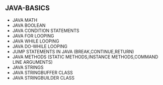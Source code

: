 ## JAVA-BASICS
* JAVA MATH        
* JAVA BOOLEAN   
* JAVA CONDITION STATEMENTS  
* JAVA FOR LOOPING       
* JAVA WHILE LOOPING      
* JAVA DO-WHILE LOOPING  
* JUMP STATEMENTS IN JAVA (BREAK,CONTINUE,RETURN)   
* JAVA METHODS (STATIC METHODS,INSTANCE METHODS,COMMAND LINE ARGUMENTS)
* JAVA STRINGS    
* JAVA STRINGBUFFER CLASS
* JAVA STRINGBUILDER CLASS
         
   
  
 
